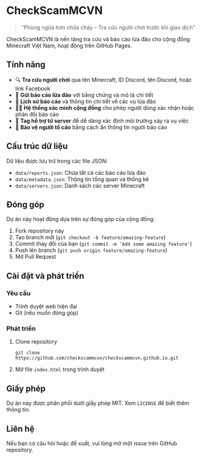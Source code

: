 # CheckScamMCVN

> "Phòng ngừa hơn chữa cháy – Tra cứu người chơi trước khi giao dịch"

CheckScamMCVN là nền tảng tra cứu và báo cáo lừa đảo cho cộng đồng Minecraft Việt Nam, hoạt động trên GitHub Pages.

## Tính năng

- 🔍 **Tra cứu người chơi** qua tên Minecraft, ID Discord, tên Discord, hoặc link Facebook
- 📝 **Gửi báo cáo lừa đảo** với bằng chứng và mô tả chi tiết
- 🧾 **Lịch sử báo cáo** và thông tin chi tiết về các vụ lừa đảo
- 🧑‍⚖️ **Hệ thống xác minh cộng đồng** cho phép người dùng xác nhận hoặc phản đối báo cáo
- 🧷 **Tag hỗ trợ từ server** để dễ dàng xác định môi trường xảy ra vụ việc
- 🔐 **Bảo vệ người tố cáo** bằng cách ẩn thông tin người báo cáo

## Cấu trúc dữ liệu

Dữ liệu được lưu trữ trong các file JSON:

- `data/reports.json`: Chứa tất cả các báo cáo lừa đảo
- `data/metadata.json`: Thông tin tổng quan và thống kê
- `data/servers.json`: Danh sách các server Minecraft

## Đóng góp

Dự án này hoạt động dựa trên sự đóng góp của cộng đồng:

1. Fork repository này
2. Tạo branch mới (`git checkout -b feature/amazing-feature`)
3. Commit thay đổi của bạn (`git commit -m 'Add some amazing feature'`)
4. Push lên branch (`git push origin feature/amazing-feature`)
5. Mở Pull Request

## Cài đặt và phát triển

### Yêu cầu

- Trình duyệt web hiện đại
- Git (nếu muốn đóng góp)

### Phát triển

1. Clone repository
   ```
   git clone https://github.com/checkscammcvn/checkscammcvn.github.io.git
   ```
2. Mở file `index.html` trong trình duyệt

## Giấy phép

Dự án này được phân phối dưới giấy phép MIT. Xem `LICENSE` để biết thêm thông tin.

## Liên hệ

Nếu bạn có câu hỏi hoặc đề xuất, vui lòng mở một issue trên GitHub repository.
